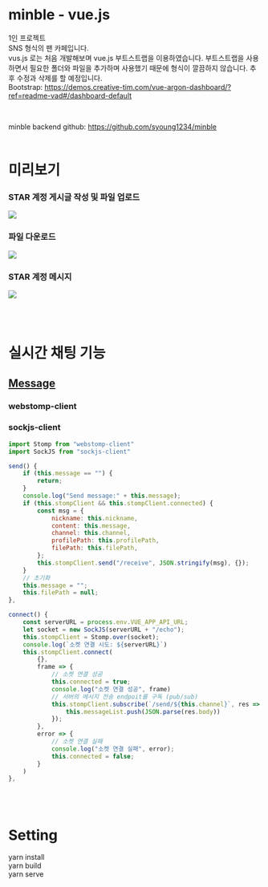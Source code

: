 # minble - vue.js
1인 프로젝트 <br>
SNS 형식의 팬 카페입니다. <br>
vus.js 로는 처음 개발해보며 vue.js 부트스트랩을 이용하였습니다. 부트스트랩을 사용하면서 필요한 폴더와 파일을 추가하며 사용했기 때문에 형식이 깔끔하지 않습니다. 추후 수정과 삭제를 할 예정입니다. <br>
Bootstrap: https://demos.creative-tim.com/vue-argon-dashboard/?ref=readme-vad#/dashboard-default

<br>

minble backend github: https://github.com/syoung1234/minble
<br><br>

# 미리보기
### STAR 계정 게시글 작성 및 파일 업로드
<img src="https://github.com/syoung1234/minble/assets/71418436/4c3544bf-b0cd-4e12-8794-a9c7f9973e09">

<br>

### 파일 다운로드
<img src="https://github.com/syoung1234/minble/assets/71418436/a19dc195-d11b-4726-ab1e-dba43a151e93">

<br>

### STAR 계정 메시지
<img src="https://github.com/syoung1234/minble/assets/71418436/e7dbfccc-4fc8-4ca5-a1f2-9158f0af05e2">



<br><br>

# 실시간 채팅 기능
## [Message](src/views/message/Message.vue)
### webstomp-client
### sockjs-client

``` js
import Stomp from "webstomp-client"
import SockJS from "sockjs-client"

send() {
    if (this.message == "") {
        return;
    }
    console.log("Send message:" + this.message);
    if (this.stompClient && this.stompClient.connected) {
        const msg = {
            nickname: this.nickname,
            content: this.message,
            channel: this.channel,
            profilePath: this.profilePath,
            filePath: this.filePath,
        };
        this.stompClient.send("/receive", JSON.stringify(msg), {});
    }
    // 초기화
    this.message = "";
    this.filePath = null;
},

connect() {
    const serverURL = process.env.VUE_APP_API_URL;
    let socket = new SockJS(serverURL + "/echo");
    this.stompClient = Stomp.over(socket);
    console.log(`소켓 연결 시도: ${serverURL}`)
    this.stompClient.connect(
        {},
        frame => {
            // 소켓 연결 성공
            this.connected = true;
            console.log("소켓 연결 성공", frame)
            // 서버의 메시지 전송 endpoit를 구독 (pub/sub)
            this.stompClient.subscribe(`/send/${this.channel}`, res => {
                this.messageList.push(JSON.parse(res.body))
            });
        },
        error => {
            // 소켓 연결 실패
            console.log("소켓 연결 실패", error);
            this.connected = false;
        }
    )
},
```
<br><br>

# Setting
yarn install <br>
yarn build <br>
yarn serve